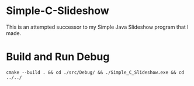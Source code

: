# Simple-C-Slideshow
This is an attempted successor to my Simple Java Slideshow program that I made.

# Build and Run Debug

```
cmake --build . && cd ./src/Debug/ && ./Simple_C_Slideshow.exe && cd ../../
```
